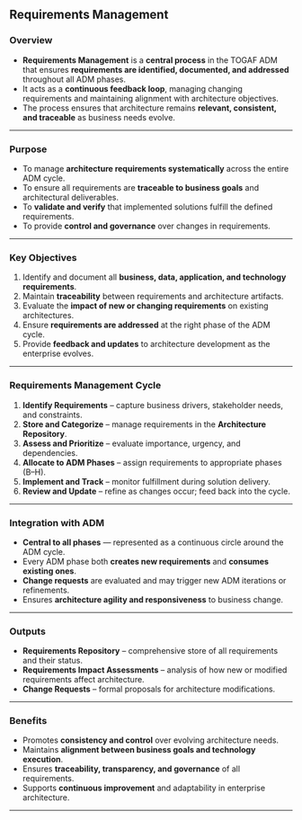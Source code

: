 
## **Requirements Management**

### **Overview**

* **Requirements Management** is a **central process** in the TOGAF ADM that ensures **requirements are identified, documented, and addressed** throughout all ADM phases.
* It acts as a **continuous feedback loop**, managing changing requirements and maintaining alignment with architecture objectives.
* The process ensures that architecture remains **relevant, consistent, and traceable** as business needs evolve.

---

### **Purpose**

* To manage **architecture requirements systematically** across the entire ADM cycle.
* To ensure all requirements are **traceable to business goals** and architectural deliverables.
* To **validate and verify** that implemented solutions fulfill the defined requirements.
* To provide **control and governance** over changes in requirements.

---

### **Key Objectives**

1. Identify and document all **business, data, application, and technology requirements**.
2. Maintain **traceability** between requirements and architecture artifacts.
3. Evaluate the **impact of new or changing requirements** on existing architectures.
4. Ensure **requirements are addressed** at the right phase of the ADM cycle.
5. Provide **feedback and updates** to architecture development as the enterprise evolves.

---

### **Requirements Management Cycle**

1. **Identify Requirements** – capture business drivers, stakeholder needs, and constraints.
2. **Store and Categorize** – manage requirements in the **Architecture Repository**.
3. **Assess and Prioritize** – evaluate importance, urgency, and dependencies.
4. **Allocate to ADM Phases** – assign requirements to appropriate phases (B–H).
5. **Implement and Track** – monitor fulfillment during solution delivery.
6. **Review and Update** – refine as changes occur; feed back into the cycle.

---

### **Integration with ADM**

* **Central to all phases** — represented as a continuous circle around the ADM cycle.
* Every ADM phase both **creates new requirements** and **consumes existing ones**.
* **Change requests** are evaluated and may trigger new ADM iterations or refinements.
* Ensures **architecture agility and responsiveness** to business change.

---

### **Outputs**

* **Requirements Repository** – comprehensive store of all requirements and their status.
* **Requirements Impact Assessments** – analysis of how new or modified requirements affect architecture.
* **Change Requests** – formal proposals for architecture modifications.

---

### **Benefits**

* Promotes **consistency and control** over evolving architecture needs.
* Maintains **alignment between business goals and technology execution**.
* Ensures **traceability, transparency, and governance** of all requirements.
* Supports **continuous improvement** and adaptability in enterprise architecture.

---


